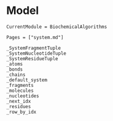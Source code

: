 # Model
```@meta
CurrentModule = BiochemicalAlgorithms
```

```@index
Pages = ["system.md"]
```

```@docs
_SystemFragmentTuple
_SystemNucleotideTuple
_SystemResidueTuple
_atoms
_bonds
_chains
_default_system
_fragments
_molecules
_nucleotides
_next_idx
_residues
_row_by_idx
```
